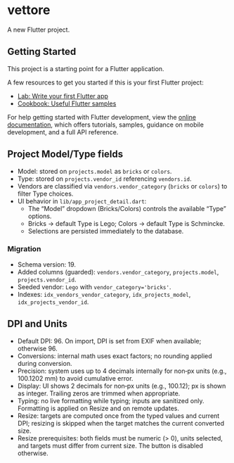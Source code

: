 # vettore

A new Flutter project.

## Getting Started

This project is a starting point for a Flutter application.

A few resources to get you started if this is your first Flutter project:

- [Lab: Write your first Flutter app](https://docs.flutter.dev/get-started/codelab)
- [Cookbook: Useful Flutter samples](https://docs.flutter.dev/cookbook)

For help getting started with Flutter development, view the
[online documentation](https://docs.flutter.dev/), which offers tutorials,
samples, guidance on mobile development, and a full API reference.

## Project Model/Type fields

- Model: stored on `projects.model` as `bricks` or `colors`.
- Type: stored on `projects.vendor_id` referencing `vendors.id`.
- Vendors are classified via `vendors.vendor_category` (`bricks` or `colors`) to filter Type choices.
- UI behavior in `lib/app_project_detail.dart`:
  - The “Model” dropdown (Bricks/Colors) controls the available “Type” options.
  - Bricks → default Type is Lego; Colors → default Type is Schmincke.
  - Selections are persisted immediately to the database.

### Migration
- Schema version: 19.
- Added columns (guarded): `vendors.vendor_category`, `projects.model`, `projects.vendor_id`.
- Seeded vendor: `Lego` with `vendor_category='bricks'`.
- Indexes: `idx_vendors_vendor_category`, `idx_projects_model`, `idx_projects_vendor_id`.

## DPI and Units

 - Default DPI: 96. On import, DPI is set from EXIF when available; otherwise 96.
 - Conversions: internal math uses exact factors; no rounding applied during conversion.
 - Precision: system uses up to 4 decimals internally for non‑px units (e.g., 100.1202 mm) to avoid cumulative error.
 - Display: UI shows 2 decimals for non‑px units (e.g., 100.12); px is shown as integer. Trailing zeros are trimmed when appropriate.
 - Typing: no live formatting while typing; inputs are sanitized only. Formatting is applied on Resize and on remote updates.
 - Resize: targets are computed once from the typed values and current DPI; resizing is skipped when the target matches the current converted size.
 - Resize prerequisites: both fields must be numeric (> 0), units selected, and targets must differ from current size. The button is disabled otherwise.
